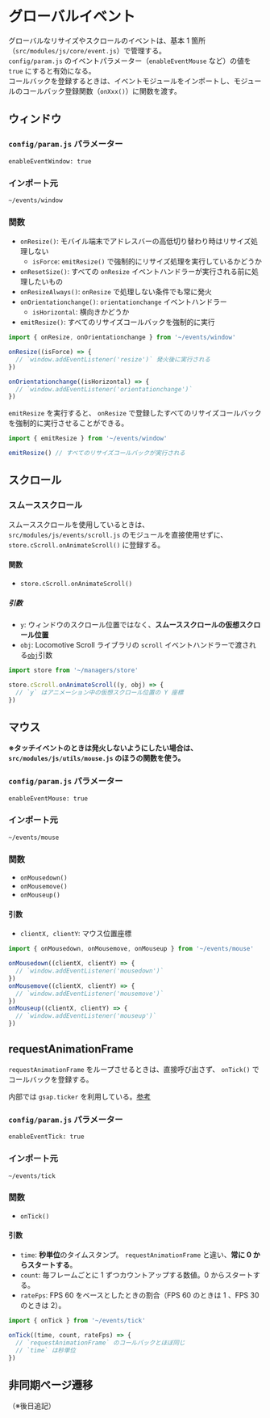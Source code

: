 # グローバルイベント

グローバルなリサイズやスクロールのイベントは、基本 1 箇所（`src/modules/js/core/event.js`）で管理する。<br>
`config/param.js` のイベントパラメーター（`enableEventMouse` など）の値を `true` にすると有効になる。<br>
コールバックを登録するときは、イベントモジュールをインポートし、モジュールのコールバック登録関数（`onXxx()`）に関数を渡す。

## ウィンドウ

### `config/param.js` パラメーター

`enableEventWindow: true`

### インポート元

`~/events/window`

### 関数

- `onResize()`: モバイル端末でアドレスバーの高低切り替わり時はリサイズ処理しない
  - `isForce`: `emitResize()` で強制的にリサイズ処理を実行しているかどうか
- `onResetSize()`: すべての `onResize` イベントハンドラーが実行される前に処理したいもの
- `onResizeAlways()`: `onResize` で処理しない条件でも常に発火
- `onOrientationchange()`: `orientationchange` イベントハンドラー
  - `isHorizontal`: 横向きかどうか
- `emitResize()`: すべてのリサイズコールバックを強制的に実行

```js
import { onResize, onOrientationchange } from '~/events/window'

onResize((isForce) => {
  // `window.addEventListener('resize')` 発火後に実行される
})

onOrientationchange((isHorizontal) => {
  // `window.addEventListener('orientationchange')`
})
```

`emitResize` を実行すると、 `onResize` で登録したすべてのリサイズコールバックを強制的に実行させることができる。

```js
import { emitResize } from '~/events/window'

emitResize() // すべてのリサイズコールバックが実行される
```

## スクロール

### スムーススクロール

スムーススクロールを使用しているときは、 `src/modules/js/events/scroll.js` のモジュールを直接使用せずに、 `store.cScroll.onAnimateScroll()` に登録する。

#### 関数

- `store.cScroll.onAnimateScroll()`

##### 引数

- `y`: ウィンドウのスクロール位置ではなく、**スムーススクロールの仮想スクロール位置**
- `obj`: Locomotive Scroll ライブラリの `scroll` イベントハンドラーで渡される[`obj`](https://github.com/locomotivemtl/locomotive-scroll#instance-events)引数

```js
import store from '~/managers/store'

store.cScroll.onAnimateScroll((y, obj) => {
  // `y` はアニメーション中の仮想スクロール位置の Y 座標
})
```

## マウス

**※タッチイベントのときは発火しないようにしたい場合は、 `src/modules/js/utils/mouse.js` のほうの関数を使う。**

### `config/param.js` パラメーター

`enableEventMouse: true`

### インポート元

`~/events/mouse`

### 関数

- `onMousedown()`
- `onMousemove()`
- `onMouseup()`

#### 引数

- `clientX, clientY`: マウス位置座標

```js
import { onMousedown, onMousemove, onMouseup } from '~/events/mouse'

onMousedown((clientX, clientY) => {
  // `window.addEventListener('mousedown')`
})
onMousemove((clientX, clientY) => {
  // `window.addEventListener('mousemove')`
})
onMouseup((clientX, clientY) => {
  // `window.addEventListener('mouseup')`
})
```

## requestAnimationFrame

`requestAnimationFrame` をループさせるときは、直接呼び出さず、 `onTick()` でコールバックを登録する。

内部では `gsap.ticker` を利用している。[参考](https://greensock.com/docs/v3/GSAP/gsap.ticker)

### `config/param.js` パラメーター

`enableEventTick: true`

### インポート元

`~/events/tick`

### 関数

- `onTick()`

#### 引数

- `time`: **秒単位**のタイムスタンプ。 `requestAnimationFrame` と違い、**常に 0 からスタートする**。
- `count`: 毎フレームごとに 1 ずつカウントアップする数値。0 からスタートする。
- `rateFps`: FPS 60 をベースとしたときの割合（FPS 60 のときは 1 、FPS 30 のときは 2）。

```js
import { onTick } from '~/events/tick'

onTick((time, count, rateFps) => {
  // `requestAnimationFrame` のコールバックとほぼ同じ
  // `time` は秒単位
})
```

## 非同期ページ遷移

（※後日追記）
